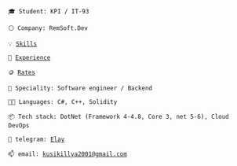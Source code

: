 <code>🎓 Student: KPI / IT-93</code>

<code>⚪ Company: RemSoft.Dev</code>

<code>💡 [Skills](SKILLS.md)</code>

<code>📓 [Experience](PROJECTS.md)</code>

<code>🪙 [Rates](RATES.md)</code><br>

<code>👷 Speciality: Software engineer / Backend </code><br>

<code>🧑‍💻 Languages: C#, C++, Solidity</code>

<code>📦 Tech stack: DotNet (Framework 4-4.8, Core 3, net 5-6), Cloud DevOps </code>

<code>💬 telegram: [Elay](https://t.me/Somebody_Else_Not_Me)</code>

<code>📫 email: [kusikillya2001@gmail.com](mailto:kusikillya2001@gmail.com)</code>
